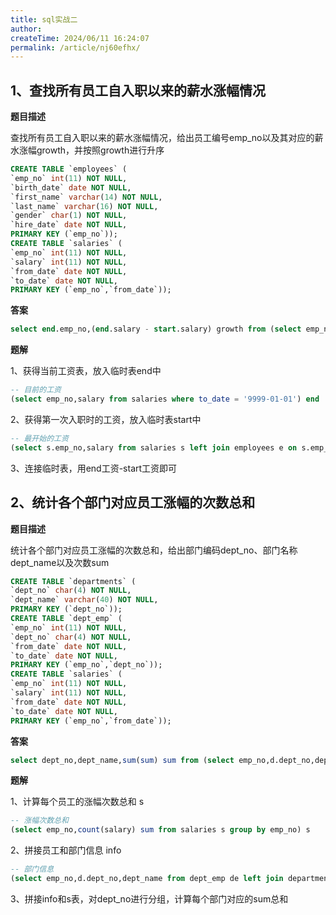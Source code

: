 ```yaml
---
title: sql实战二
author:
createTime: 2024/06/11 16:24:07
permalink: /article/nj60efhx/
---
```

## 1、查找所有员工自入职以来的薪水涨幅情况

**题目描述**

查找所有员工自入职以来的薪水涨幅情况，给出员工编号emp_no以及其对应的薪水涨幅growth，并按照growth进行升序

```sql
CREATE TABLE `employees` (
`emp_no` int(11) NOT NULL,
`birth_date` date NOT NULL,
`first_name` varchar(14) NOT NULL,
`last_name` varchar(16) NOT NULL,
`gender` char(1) NOT NULL,
`hire_date` date NOT NULL,
PRIMARY KEY (`emp_no`));
CREATE TABLE `salaries` (
`emp_no` int(11) NOT NULL,
`salary` int(11) NOT NULL,
`from_date` date NOT NULL,
`to_date` date NOT NULL,
PRIMARY KEY (`emp_no`,`from_date`));
```

**答案**

```sql
select end.emp_no,(end.salary - start.salary) growth from (select emp_no,salary from salaries where to_date = '9999-01-01') end left join (select s.emp_no,salary from salaries s inner join employees e on s.emp_no = e.emp_no where s.from_date = e.hire_date) start on start.emp_no = end.emp_no order by growth
```

**题解**

1、获得当前工资表，放入临时表end中

```sql
-- 目前的工资
(select emp_no,salary from salaries where to_date = '9999-01-01') end
```

2、获得第一次入职时的工资，放入临时表start中

```sql
-- 最开始的工资
(select s.emp_no,salary from salaries s left join employees e on s.emp_no = e.emp_no where s.from_date = e.hire_date) start
```

3、连接临时表，用end工资-start工资即可



## 2、统计各个部门对应员工涨幅的次数总和

**题目描述**

统计各个部门对应员工涨幅的次数总和，给出部门编码dept_no、部门名称dept_name以及次数sum

```sql
CREATE TABLE `departments` (
`dept_no` char(4) NOT NULL,
`dept_name` varchar(40) NOT NULL,
PRIMARY KEY (`dept_no`));
CREATE TABLE `dept_emp` (
`emp_no` int(11) NOT NULL,
`dept_no` char(4) NOT NULL,
`from_date` date NOT NULL,
`to_date` date NOT NULL,
PRIMARY KEY (`emp_no`,`dept_no`));
CREATE TABLE `salaries` (
`emp_no` int(11) NOT NULL,
`salary` int(11) NOT NULL,
`from_date` date NOT NULL,
`to_date` date NOT NULL,
PRIMARY KEY (`emp_no`,`from_date`));
```

**答案**

```sql
select dept_no,dept_name,sum(sum) sum from (select emp_no,d.dept_no,dept_name from dept_emp de left join departments d on de.dept_no = d.dept_no) info inner join (select emp_no,count(salary) sum from salaries s group by emp_no) s on info.emp_no = s.emp_no group by dept_no
```

**题解**

1、计算每个员工的涨幅次数总和 s

```sql
-- 涨幅次数总和
(select emp_no,count(salary) sum from salaries s group by emp_no) s
```

2、拼接员工和部门信息 info

```sql
-- 部门信息
(select emp_no,d.dept_no,dept_name from dept_emp de left join departments d on de.dept_no = d.dept_no) info
```

3、拼接info和s表，对dept_no进行分组，计算每个部门对应的sum总和








